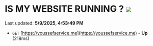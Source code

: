 # IS MY WEBSITE RUNNING ? [![](https://img.shields.io/static/v1?label=Sponsor&message=%E2%9D%A4&logo=GitHub&color=%23fe8e86)](https://github.com/sponsors/Youssef-Lehmam)

Last updated: **5/9/2025, 4:53:49 PM**

- `GET` [https://youssefservice.me](https://youssefservice.me) - **Up** (218ms)
